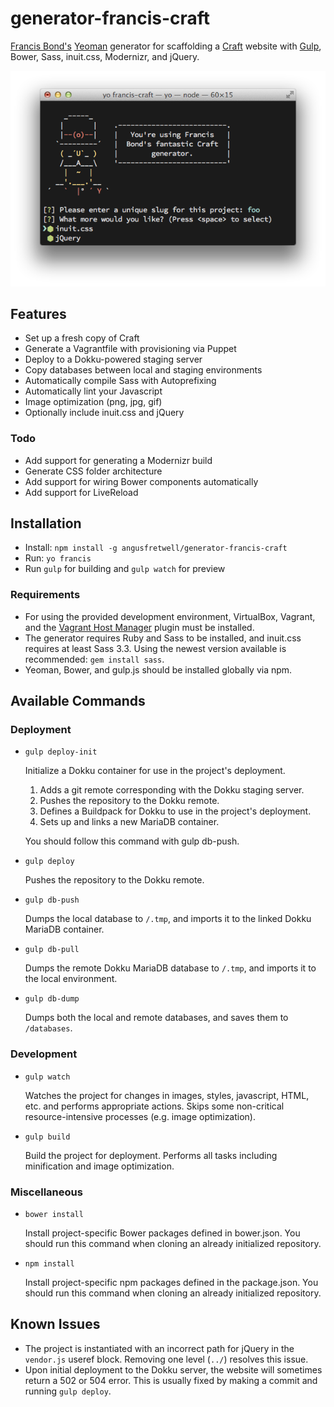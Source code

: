 generator-francis-craft
=======================

[Francis Bond's](http://francisbond.com) [Yeoman](http://yeoman.io) generator for scaffolding a [Craft](http://buildwithcraft.com) website with [Gulp](http://gulpjs.com/), Bower, Sass, inuit.css, Modernizr, and jQuery.

![](screenshot.png)

## Features

* Set up a fresh copy of Craft
* Generate a Vagrantfile with provisioning via Puppet
* Deploy to a Dokku-powered staging server
* Copy databases between local and staging environments
* Automatically compile Sass with Autoprefixing
* Automatically lint your Javascript
* Image optimization (png, jpg, gif)
* Optionally include inuit.css and jQuery

### Todo

* Add support for generating a Modernizr build
* Generate CSS folder architecture
* Add support for wiring Bower components automatically
* Add support for LiveReload

## Installation

* Install: `npm install -g angusfretwell/generator-francis-craft`
* Run: `yo francis`
* Run `gulp` for building and `gulp watch` for preview

### Requirements
* For using the provided development environment, VirtualBox, Vagrant, and the [Vagrant Host Manager](https://github.com/smdahlen/vagrant-hostmanager) plugin must be installed.
* The generator requires Ruby and Sass to be installed, and inuit.css requires at least Sass 3.3. Using the newest version available is recommended: `gem install sass`.
* Yeoman, Bower, and gulp.js should be installed globally via npm.

## Available Commands

### Deployment

* `gulp deploy-init`

  Initialize a Dokku container for use in the project's deployment.

  1. Adds a git remote corresponding with the Dokku staging server.
  2. Pushes the repository to the Dokku remote.
  3. Defines a Buildpack for Dokku to use in the project's deployment.
  4. Sets up and links a new MariaDB container.

  You should follow this command with gulp db-push.

* `gulp deploy`

  Pushes the repository to the Dokku remote.

* `gulp db-push`

  Dumps the local database to `/.tmp`, and imports it to the linked Dokku MariaDB container.

* `gulp db-pull`

  Dumps the remote Dokku MariaDB database to `/.tmp`, and imports it to the local environment.

* `gulp db-dump`

  Dumps both the local and remote databases, and saves them to `/databases`.

### Development

* `gulp watch`

  Watches the project for changes in images, styles, javascript, HTML, etc. and performs appropriate actions. Skips some non-critical resource-intensive processes (e.g. image optimization).

* `gulp build`

  Build the project for deployment. Performs all tasks including minification and image optimization.

### Miscellaneous

* `bower install`

  Install project-specific Bower packages defined in bower.json. You should run this command when cloning an already initialized repository.

* `npm install`

  Install project-specific npm packages defined in the package.json. You should run this command when cloning an already initialized repository.

## Known Issues

* The project is instantiated with an incorrect path for jQuery in the `vendor.js` useref block. Removing one level (`../`) resolves this issue.
* Upon initial deployment to the Dokku server, the website will sometimes return a 502 or 504 error. This is usually fixed by making a commit and running `gulp deploy`.
